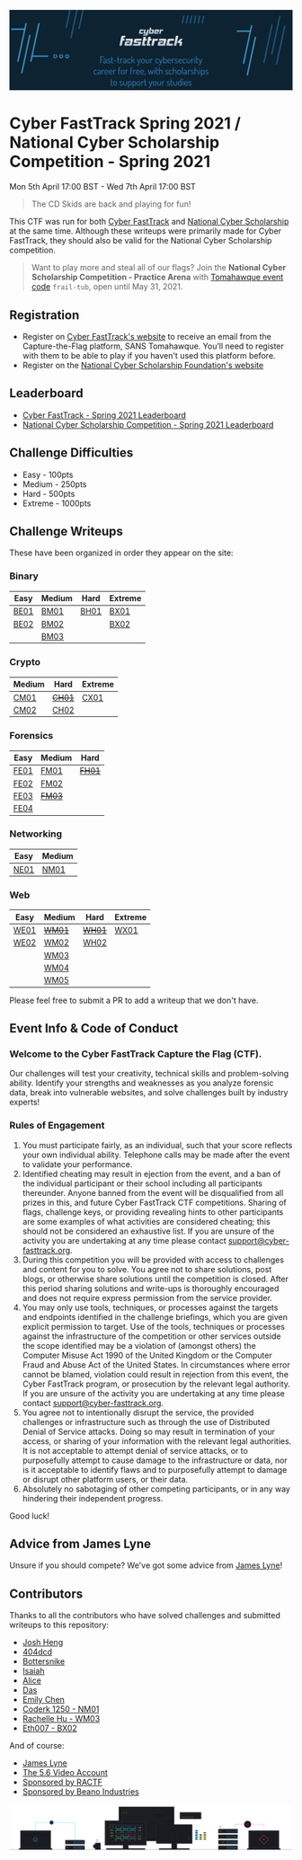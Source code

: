 ![FastTrack Logo](logo.jpg)


# Cyber FastTrack Spring 2021 / National Cyber Scholarship Competition - Spring 2021
Mon 5th April 17:00 BST - Wed 7th April 17:00 BST

> The CD Skids are back and playing for fun!

This CTF was run for both [Cyber FastTrack](https://cyber-fasttrack.org/) and [National Cyber Scholarship](https://www.nationalcyberscholarship.org/) at the same time. Although these writeups were primarily made for Cyber FastTrack, they should also be valid for the National Cyber Scholarship competition.

> Want to play more and steal all of our flags? Join the **National Cyber Scholarship Competition - Practice Arena** with [Tomahawque event code](https://www.tomahawque.com/join-event) `frail-tub`, open until May 31, 2021.

## Registration
* Register on [Cyber FastTrack's website](https://cyber-fasttrack.org/) to receive an email from the Capture-the-Flag platform, SANS Tomahawque. You’ll need to register with them to be able to play if you haven't used this platform before.
* Register on the [National Cyber Scholarship Foundation's website](https://www.nationalcyberscholarship.org/)

## Leaderboard
* [Cyber FastTrack - Spring 2021 Leaderboard](https://leaderboard.tomahawque.com/59be84c4-07c3-11eb-a736-303234643662/85fc7be248c4c75294f25cbe5e567b3e/)
* [National Cyber Scholarship Competition - Spring 2021 Leaderboard](https://leaderboard.tomahawque.com/943e22be-870a-11eb-8e55-636337383761/359e5c0b1998ff3e19014cb3b9239f64/)

## Challenge Difficulties
* Easy - 100pts
* Medium - 250pts
* Hard - 500pts
* Extreme - 1000pts

## Challenge Writeups
These have been organized in order they appear on the site:

### Binary
| Easy | Medium | Hard | Extreme |
|------|--------|------|---------|
|[BE01](Binary/BE01)|[BM01](Binary/BM01)|[BH01](Binary/BH01)|[BX01](Binary/BX01)|
|[BE02](Binary/BE02)|[BM02](Binary/BM02)||[BX02](Binary/BX02)|
||[BM03](Binary/BM03)|||

### Crypto
| Medium | Hard | Extreme |
|--------|------|---------|
|[CM01](Crypto/CM01)|~~[CH01](Crypto/CH01)~~|[CX01](Crypto/CX01)|
|[CM02](Crypto/CM02)|[CH02](Crypto/CH02)||

### Forensics
| Easy | Medium | Hard |
|------|--------|------|
|[FE01](Forensics/FE01)|[FM01](Forensics/FM01)|~~[FH01](Forensics/FH01)~~|
|[FE02](Forensics/FE02)|[FM02](Forensics/FM02)||
|[FE03](Forensics/FE03)|~~[FM03](Forensics/FM03)~~||
|[FE04](Forensics/FE04)|||

### Networking
| Easy | Medium |
|------|--------|
|[NE01](Networking/NE01)|[NM01](Networking/NM01)|

### Web
| Easy | Medium | Hard | Extreme |
|------|--------|------|---------|
|[WE01](Web/WE01)|~~[WM01](Web/WM01)~~|~~[WH01](Web/WH01)~~|[WX01](Web/WX01)|
|[WE02](Web/WE02)|[WM02](Web/WM02)|[WH02](Web/WH02)||
||[WM03](Web/WM03)|||
||[WM04](Web/WM04)|||
||[WM05](Web/WM05)|||

Please feel free to submit a PR to add a writeup that we don't have.

## Event Info & Code of Conduct
### Welcome to the Cyber FastTrack Capture the Flag (CTF).
Our challenges will test your creativity, technical skills and problem-solving ability. Identify your strengths and weaknesses as you analyze forensic data, break into vulnerable websites, and solve challenges built by industry experts!

### Rules of Engagement
1. You must participate fairly, as an individual, such that your score reflects your own individual ability. Telephone calls may be made after the event to validate your performance.
2. Identified cheating may result in ejection from the event, and a ban of the individual participant or their school including all participants thereunder. Anyone banned from the event will be disqualified from all prizes in this, and future Cyber FastTrack CTF competitions. Sharing of flags, challenge keys, or providing revealing hints to other participants are some examples of what activities are considered cheating; this should not be considered an exhaustive list. If you are unsure of the activity you are undertaking at any time please contact support@cyber-fasttrack.org.
3. During this competition you will be provided with access to challenges and content for you to solve. You agree not to share solutions, post blogs, or otherwise share solutions until the competition is closed. After this period sharing solutions and write-ups is thoroughly encouraged and does not require express permission from the service provider.
4. You may only use tools, techniques, or processes against the targets and endpoints identified in the challenge briefings, which you are given explicit permission to target. Use of the tools, techniques or processes against the infrastructure of the competition or other services outside the scope identified may be a violation of (amongst others) the Computer Misuse Act 1990 of the United Kingdom or the Computer Fraud and Abuse Act of the United States. In circumstances where error cannot be blamed, violation could result in rejection from this event, the Cyber FastTrack program, or prosecution by the relevant legal authority. If you are unsure of the activity you are undertaking at any time please contact support@cyber-fasttrack.org.
5. You agree not to intentionally disrupt the service, the provided challenges or infrastructure such as through the use of Distributed Denial of Service attacks. Doing so may result in termination of your access, or sharing of your information with the relevant legal authorities. It is not acceptable to attempt denial of service attacks, or to purposefully attempt to cause damage to the infrastructure or data, nor is it acceptable to identify flaws and to purposefully attempt to damage or disrupt other platform users, or their data.
6. Absolutely no sabotaging of other competing participants, or in any way hindering their independent progress.

Good luck!

## Advice from James Lyne
Unsure if you should compete? We've got some advice from [James Lyne](https://vimeo.com/533139549/d8fdd9fd46)!

## Contributors
Thanks to all the contributors who have solved challenges and submitted writeups to this repository:
* [Josh Heng](https://github.com/JoshHeng/)
* [404dcd](https://github.com/404dcd/)
* [Bottersnike](https://github.com/Bottersnike/)
* [Isaiah](https://github.com/RealJammy)
* [Alice](https://github.com/Alic3C)
* [Das](https://github.com/das-12)
* [Emily Chen](https://github.com/emsesc)
* [Coderk 1250 - NM01](https://github.com/coderk1250)
* [Rachelle Hu - WM03](https://github.com/jollypolly123)
* [Eth007 - BX02](https://github.com/Eth007)


And of course:
* [James Lyne](https://github.com/jameslyne)
* [The 5.6 Video Account](https://twitter.com/WaitingVideo)
* [Sponsored by RACTF](https://www.ractf.co.uk/)
* [Sponsored by Beano Industries](https://beano.dev/carers)

![Tomahawque Footer](footer.svg)
